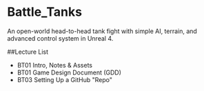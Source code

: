 # Battle_Tanks
An open-world head-to-head tank fight with simple AI, terrain, and advanced control system in Unreal 4.


##Lecture List

* BT01 Intro, Notes & Assets
* BT01 Game Design Document (GDD)
* BT03 Setting Up a GitHub "Repo"